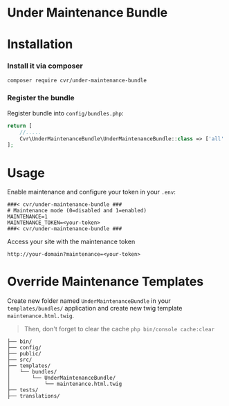 # Under Maintenance Bundle

Installation
============

### Install it via composer
```bash
composer require cvr/under-maintenance-bundle
```

### Register the bundle
Register bundle into `config/bundles.php`:
```php
return [
    //.....
    Cvr\UnderMaintenanceBundle\UnderMaintenanceBundle::class => ['all' => true],
];
```


Usage
=====

Enable maintenance and configure your token in your `.env`:

```
###< cvr/under-maintenance-bundle ###
# Maintenance mode (0=disabled and 1=enabled)
MAINTENANCE=1
MAINTENANCE_TOKEN=<your-token>
###< cvr/under-maintenance-bundle ###
```

Access your site with the maintenance token
```
http://your-domain?maintenance=<your-token>
```

Override Maintenance Templates
==============================

Create new folder named `UnderMaintenanceBundle` in your `templates/bundles/` application and create new twig template `maintenance.html.twig`.

> Then, don't forget to clear the cache `php bin/console cache:clear`

```
├── bin/
├── config/
├── public/
├── src/
├── templates/
│   └── bundles/
│       └── UnderMaintenanceBundle/
│           └── maintenance.html.twig
├── tests/
├── translations/
```
